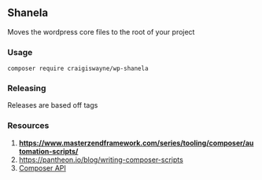 ## Shanela
Moves the wordpress core files to the root of your project

### Usage
```
composer require craigiswayne/wp-shanela
```

### Releasing
Releases are based off tags

### Resources
1. **https://www.masterzendframework.com/series/tooling/composer/automation-scripts/**
1. https://pantheon.io/blog/writing-composer-scripts
1. [Composer API](https://github.com/composer/composer)
